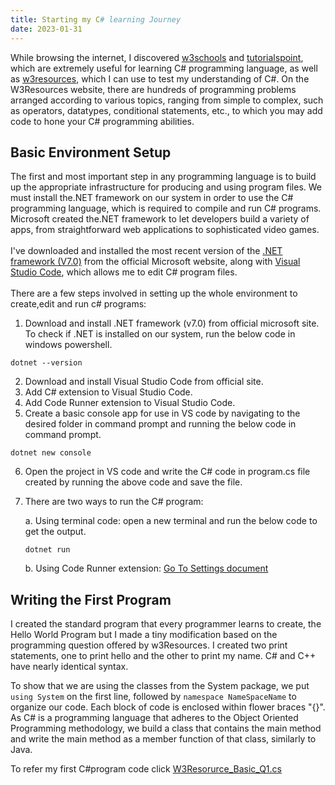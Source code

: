 ```yaml
---
title: Starting my C# learning Journey
date: 2023-01-31
---
```


While browsing the internet, I discovered <a href="https://www.w3schools.com/cs/index.php">w3schools</a> and <a href="https://www.tutorialspoint.com/csharp/index.htm">tutorialspoint</a>, which are extremely useful for learning C# programming language, as well as <a href="https://www.w3resource.com/csharp-exercises/">w3resources</a>, which I can use to test my understanding of C#. On the W3Resources website, there are hundreds of programming problems arranged according to various topics, ranging from simple to complex, such as operators, datatypes, conditional statements, etc., to which you may add code to hone your C# programming abilities.

<h2>Basic Environment Setup</h2>
The first and most important step in any programming language is to build up the appropriate infrastructure for producing and using program files. We must install the.NET framework on our system in order to use the C# programming language, which is required to compile and run C# programs. Microsoft created the.NET framework to let developers build a variety of apps, from straightforward web applications to sophisticated video games.
<br>
<br>
I've downloaded and installed the most recent version of the <a href="https://dotnet.microsoft.com/en-us/download">.NET framework (V7.0)</a> from the official Microsoft website, along with <a href="https://code.visualstudio.com/Download">Visual Studio Code</a>, which allows me to edit C# program files.
<br>
<br>
There are a few steps involved in setting up the whole environment to create,edit and run c# programs:
<br>

1. Download and install .NET framework (v7.0) from official microsoft site. To check if .NET is installed on our system, run the below code in windows powershell.
```
dotnet --version
```
2. Download and install Visual Studio Code from official site.
3. Add C# extension to Visual Studio Code.
4. Add Code Runner extension to Visual Studio Code.
5. Create a basic console app for use in VS code by navigating to the desired folder in command prompt and running the below code in command prompt.
```
dotnet new console
```
6. Open the project in VS code and write the C# code in program.cs file created by running the above code and save the file.
7. There are two ways to run the C# program:


   a. Using terminal code: open a new terminal and run the below code to get the output.
   ```
   dotnet run
   ```
   b. Using Code Runner extension: <a href="https://github.com/sreenivas98/Learning_Journey/blob/main/codeRunnerSettings">Go To Settings document</a>

<h2>Writing the First Program</h2>

I created the standard program that every programmer learns to create, the Hello World Program but I made a tiny modification based on the programming question offered by w3Resources. I created two print statements, one to print hello and the other to print my name. C# and C++ have nearly identical syntax. 

To show that we are using the classes from the System package, we put ```using System``` on the first line, followed by ```namespace NameSpaceName``` to organize our code. Each block of code is enclosed within flower braces "{}". As C# is a programming language that adheres to the Object Oriented Programming methodology, we build a class that contains the main method and write the main method as a member function of that class, similarly to Java.

To refer my first C#program code click <a href="https://github.com/sreenivas98/Learning_Journey/blob/main/CodePractice/W3rBasic/W3rBasicQ1">W3Resorurce_Basic_Q1.cs</a>
